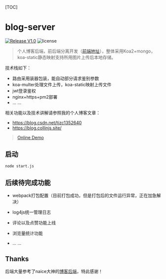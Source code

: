 [TOC]

# blog-server

[![Release V1.0](https://img.shields.io/badge/release-v1.0-blue.svg)](https://github.com/TJCollinZhang/blog-server)
![license](https://img.shields.io/badge/license-MIT-brightgreen.svg)



> 个人博客后端，前后端分离开发（[前端地址](https://github.com/TJCollinZhang/blog-front-end)），整体采用Koa2+mongo，koa-static静态映射支持所用图片上传后本地存储。

技术栈如下：

- 路由采用装器包装，能自动部分请求鉴别参数
- koa-multer处理文件上传，koa-static映射上传文件
- jwt登录鉴权
- nginx+https+pm2部署
- ... ...

相关功能以及技术讲解请参照我的个人博客文章：

- https://blog.csdn.net/tjzc1352640
- https://blog.collinjs.site/



> [Online Demo](https://blog.collinjs.site/)



## 启动

```sh
node start.js
```



## 后续待完成功能

- webpack打包配置（目前打包成功，但是打包后的文件运行异常，正在加急解决）

- log4js统一管理日志
- 评论以及点赞功能上线
- 浏览量统计功能
- ... ...

## Thanks

后端大量参考了naice大神的[博客后端](https://github.com/naihe138/naice-blog-koa)，特此感谢！

